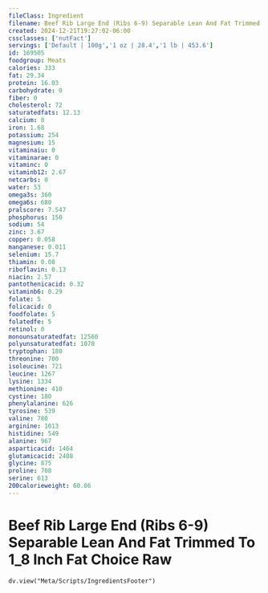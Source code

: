 ```yaml
---
fileClass: Ingredient
filename: Beef Rib Large End (Ribs 6-9) Separable Lean And Fat Trimmed To 1_8 Inch Fat Choice Raw
created: 2024-12-21T19:27:02-06:00
cssclasses: ['nutFact']
servings: ['Default | 100g','1 oz | 28.4','1 lb | 453.6']
id: 169505
foodgroup: Meats
calories: 333
fat: 29.34
protein: 16.03
carbohydrate: 0
fiber: 0
cholesterol: 72
saturatedfats: 12.13
calcium: 8
iron: 1.68
potassium: 254
magnesium: 15
vitaminaiu: 0
vitaminarae: 0
vitaminc: 0
vitaminb12: 2.67
netcarbs: 0
water: 53
omega3s: 360
omega6s: 680
pralscore: 7.547
phosphorus: 150
sodium: 54
zinc: 3.67
copper: 0.058
manganese: 0.011
selenium: 15.7
thiamin: 0.08
riboflavin: 0.13
niacin: 2.57
pantothenicacid: 0.32
vitaminb6: 0.29
folate: 5
folicacid: 0
foodfolate: 5
folatedfe: 5
retinol: 0
monounsaturatedfat: 12560
polyunsaturatedfat: 1070
tryptophan: 180
threonine: 700
isoleucine: 721
leucine: 1267
lysine: 1334
methionine: 410
cystine: 180
phenylalanine: 626
tyrosine: 539
valine: 780
arginine: 1013
histidine: 549
alanine: 967
asparticacid: 1464
glutamicacid: 2408
glycine: 875
proline: 708
serine: 613
200calorieweight: 60.06
---
```


# Beef Rib Large End (Ribs 6-9) Separable Lean And Fat Trimmed To 1_8 Inch Fat Choice Raw

```dataviewjs
dv.view("Meta/Scripts/IngredientsFooter")
```